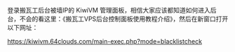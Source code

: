 登录搬瓦工后台被墙IP的 KiwiVM 管理面板，相信大家应该都知道如何进入后台，不会的看这里：《搬瓦工VPS后台控制面板使用教程介绍》，然后在新窗口打开以下网址：

https://kiwivm.64clouds.com/main-exec.php?mode=blacklistcheck

